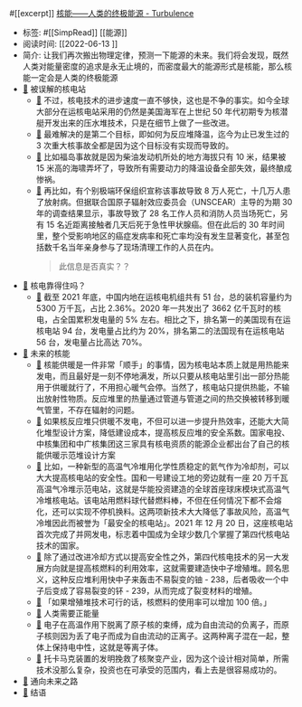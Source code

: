 #[[excerpt]] [核能——人类的终极能源 - Turbulence](https://turbulence.nei.st/medium/lifeweek/hmq5yyxd/)

- 标签: #[[SimpRead]] [[能源]]
- 阅读时间: [[2022-06-13  ]]
- 简介: 让我们再次搬出物理定律，预测一下能源的未来。我们将会发现，既然人类对能量密度的追求是永无止境的，而密度最大的能源形式是核能，那么核能一定会是人类的终极能源
- [📌](<http://localhost:7026/reading/157?title=核能——人类的终极能源 - Turbulence#id=1655134317948>)  被误解的核电站
	- [📌](<http://localhost:7026/reading/157?title=核能——人类的终极能源 - Turbulence#id=1655134363176>)  不过，核电技术的进步速度一直不够快，这也是不争的事实。如今全球大部分在运核电站采用的仍然是美国海军在上世纪 50 年代初期专为核潜艇开发出来的压水堆技术，只是在细节上做了一些改进。
	- [📌](<http://localhost:7026/reading/157?title=核能——人类的终极能源 - Turbulence#id=1655134521661>)  最难解决的是第二个目标，即如何为反应堆降温，迄今为止已发生过的 3 次重大核事故全都是因为这个目标没有实现而导致的。
	- [📌](<http://localhost:7026/reading/157?title=核能——人类的终极能源 - Turbulence#id=1655134529444>)  比如福岛事故就是因为柴油发动机所处的地方海拔只有 10 米，结果被 15 米高的海啸弄坏了，导致所有需要动力的降温设备全部失效，最终酿成惨祸。
	- [📌](<http://localhost:7026/reading/157?title=核能——人类的终极能源 - Turbulence#id=1655134628049>)  再比如，有个别极端环保组织宣称该事故导致 8 万人死亡，十几万人患了放射病。但据联合国原子辐射效应委员会（UNSCEAR）主导的为期 30 年的调查结果显示，事故导致了 28 名工作人员和消防人员当场死亡，另有 15 名近距离接触者几天后死于急性甲状腺癌。但在此后的 30 年时间里，整个受影响地区的癌症发病率和死亡率均没有发生显著变化，甚至包括数千名当年亲身参与了现场清理工作的人员在内。
	  > 此信息是否真实？？
- [📌](<http://localhost:7026/reading/157?title=核能——人类的终极能源 - Turbulence#id=1655134317953>)  核电靠得住吗？
	- [📌](<http://localhost:7026/reading/157?title=核能——人类的终极能源 - Turbulence#id=1655134802253>)  截至 2021 年底，中国内地在运核电机组共有 51 台，总的装机容量约为 5300 万千瓦，占比 2.36%。2020 年一共发出了 3662 亿千瓦时的核电，占全国累积发电量的 5% 左右。相比之下，排名第一的美国现有在运核电站 94 台，发电量占比约为 20%，排名第二的法国现有在运核电站 56 台，发电量占比高达 70%。
- [📌](<http://localhost:7026/reading/157?title=核能——人类的终极能源 - Turbulence#id=1655134317958>)  未来的核能
	- [📌](<http://localhost:7026/reading/157?title=核能——人类的终极能源 - Turbulence#id=1655135007544>)  核能供暖是一件非常「顺手」的事情，因为核电站本质上就是用热能来发电，而且最好是一刻不停地满发，所以只要从核电站里引出一部分热能用于供暖就行了，不用担心暖气会停。当然了，核电站只提供热能，不输出放射性物质。反应堆里的热量通过管道与管道之间的热交换被转移到暖气管里，不存在辐射的问题。
	- [📌](<http://localhost:7026/reading/157?title=核能——人类的终极能源 - Turbulence#id=1655135040898>)  如果核反应堆只供暖不发电，不但可以进一步提升热效率，还能大大简化堆型设计方案，降低建设成本，提高核反应堆的安全系数。国家电投、中核集团和中广核集团这三家具有核电资质的能源企业都出台了自己的核能供暖示范堆设计方案
	- [📌](<http://localhost:7026/reading/157?title=核能——人类的终极能源 - Turbulence#id=1655135149892>)  比如，一种新型的高温气冷堆用化学性质稳定的氦气作为冷却剂，可以大大提高核电站的安全性。国和一号建设工地的旁边就有一座 20 万千瓦高温气冷堆示范电站，这就是华能投资建造的全球首座球床模块式高温气冷堆核电站。该电站用燃料球代替燃料棒，不但在任何情况下都不会熔化，还可以实现不停机换料。这两项新技术大大降低了事故风险，高温气冷堆因此而被誉为「最安全的核电站」。2021 年 12 月 20 日，这座核电站首次完成了并网发电，标志着中国成为全球少数几个掌握了第四代核电站技术的国家。
	- [📌](<http://localhost:7026/reading/157?title=核能——人类的终极能源 - Turbulence#id=1655135207418>)  除了通过改进冷却方式以提高安全性之外，第四代核电技术的另一大发展方向就是提高核燃料的利用效率，这就需要建造快中子增殖堆。顾名思义，这种反应堆利用快中子来轰击不易裂变的铀 - 238，后者吸收一个中子后变成了容易裂变的钚 - 239，从而完成了裂变材料的增殖。
	- [📌](<http://localhost:7026/reading/157?title=核能——人类的终极能源 - Turbulence#id=1655135230916>)  「如果增殖堆技术可行的话，核燃料的使用率可以增加 100 倍。」
	- [📌](<http://localhost:7026/reading/157?title=核能——人类的终极能源 - Turbulence#id=1655134317961>)  人类需要正能量
	- [📌](<http://localhost:7026/reading/157?title=核能——人类的终极能源 - Turbulence#id=1655135361678>)  电子在高温作用下脱离了原子核的束缚，成为自由流动的负离子，而原子核则因为丢了电子而成为自由流动的正离子。这两种离子混在一起，整体上保持电中性，这就是等离子体。
	- [📌](<http://localhost:7026/reading/157?title=核能——人类的终极能源 - Turbulence#id=1655135477098>)  托卡马克装置的发明挽救了核聚变产业，因为这个设计相对简单，所需技术没那么复杂，投资也在可承受的范围内，看上去是很容易成功的。
- [📌](<http://localhost:7026/reading/157?title=核能——人类的终极能源 - Turbulence#id=1655134317965>)  通向未来之路
- [📌](<http://localhost:7026/reading/157?title=核能——人类的终极能源 - Turbulence#id=1655134317968>)  结语